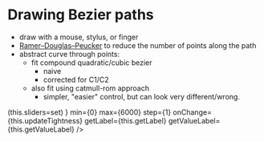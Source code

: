# Drawing Bezier paths

- draw with a mouse, stylus, or finger
- [Ramer–Douglas–Peucker](https://en.wikipedia.org/wiki/Ramer%E2%80%93Douglas%E2%80%93Peucker_algorithm) to reduce the number of points along the path
- abstract curve through points:
  - fit compound quadratic/cubic bezier
    - naive
    - corrected for C1/C2
  - also fit using catmull-rom approach
  	- simpler, "easier" control, but can look very different/wrong.

<Graphic title="Drawing a Bézier curve" setup={this.setup} draw={this.draw} onMouseUp={this.onMouseUp} onMouseDrag={this.onMouseDrag}>
	<SliderSet ref={ set => (this.sliders=set) } min={0} max={6000} step={1} onChange={this.updateTightness} getLabel={this.getLabel} getValueLabel={this.getValueLabel} />
</Graphic>
